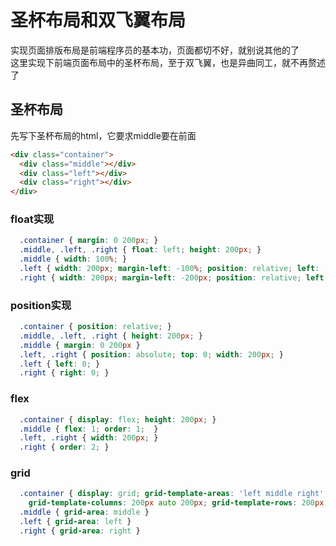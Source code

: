# 圣杯布局和双飞翼布局
实现页面排版布局是前端程序员的基本功，页面都切不好，就别说其他的了  
这里实现下前端页面布局中的圣杯布局，至于双飞翼，也是异曲同工，就不再赘述了

## 圣杯布局
先写下圣杯布局的html，它要求middle要在前面
```html
<div class="container">
  <div class="middle"></div>
  <div class="left"></div>
  <div class="right"></div>
</div>
```

### float实现
```css
  .container { margin: 0 200px; }
  .middle, .left, .right { float: left; height: 200px; }
  .middle { width: 100%; }
  .left { width: 200px; margin-left: -100%; position: relative; left: -200px; }
  .right { width: 200px; margin-left: -200px; position: relative; left: 200px; }
```

### position实现
```css
  .container { position: relative; }
  .middle, .left, .right { height: 200px; }
  .middle { margin: 0 200px }
  .left, .right { position: absolute; top: 0; width: 200px; }
  .left { left: 0; }
  .right { right: 0; }
```

### flex
```css
  .container { display: flex; height: 200px; }
  .middle { flex: 1; order: 1;  }
  .left, .right { width: 200px; }
  .right { order: 2; }
```

### grid
```css
  .container { display: grid; grid-template-areas: 'left middle right';
    grid-template-columns: 200px auto 200px; grid-template-rows: 200px; }
  .middle { grid-area: middle }
  .left { grid-area: left }
  .right { grid-area: right }
```
